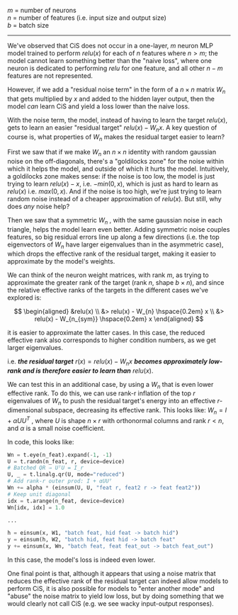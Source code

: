 $m$ = number of neurons <br>
$n$ = number of features (i.e. input size and output size) <br>
$b$ = batch size

---

We've observed that CiS does not occur in a one-layer, $m$ neuron MLP model trained to perform $relu(x)$ for each of $n$ features where $n > m$; the model cannot learn something better than the "naive loss", where one neuron is dedicated to performing $relu$ for one feature, and all other $n - m$ features are not represented. 

However, if we add a "residual noise term" in the form of a $n \times n$ matrix $W_n$ that gets multiplied by $x$ and added to the hidden layer output, then the model *can* learn CiS and yield a loss lower than the naive loss.

With the noise term, the model, instead of having to learn the target $relu(x)$, gets to learn an easier "residual target" $relu(x) - W_n x$. A key question of course is, what properties of $W_n$ makes the residual target easier to learn?

First we saw that if we make $W_n$  an  $n \times n$ identity with random gaussian noise on the off-diagonals, there's a "goldilocks zone" for the noise within which it helps the model, and outside of which it hurts the model. Intuitively, a goldilocks zone makes sense: if the noise is too low, the model is just trying to learn $relu(x) - x$, i.e. $-min(0, x)$, which is just as hard to learn as $relu(x)$ i.e. $max(0, x)$. And if the noise is too high, we're just trying to learn random noise instead of a cheaper approximation of $relu(x)$. But still, why does *any* noise help?

Then we saw that a symmetric $W_n$ , with the same gaussian noise in each triangle, helps the model learn even better. Adding symmetric noise couples features, so big residual errors line up along a few directions (i.e. the top eigenvectors of $W_n$ have larger eigenvalues than in the asymmetric case), which drops the effective rank of the residual target, making it easier to approximate by the model's weights.

We can think of the neuron weight matrices, with rank $m$, as trying to approximate the greater rank of the target (rank $n$, shape $b \times n$), and since the relative effective ranks of the targets in the different cases we've explored is:

$$
\begin{aligned}
&relu(x) \\
&> relu(x) - W_{n} \hspace{0.2em} x \\
&> relu(x) - W_{n_{sym}} \hspace{0.2em} x
\end{aligned}
$$

it is easier to approximate the latter cases. In this case, the reduced effective rank also corresponds to higher condition numbers, as we get larger eigenvalues.

i.e. ***the residual target*** $r(x) = relu(x) - W_n x$ ***becomes approximately low-rank and is therefore easier to learn than*** $relu(x)$.

We can test this in an additional case, by using a $W_n$ that is even lower effective rank. To do this, we can use rank-r inflation of the top $r$ eigenvalues of $W_n$ to push the residual target's energy into an effective $r$-dimensional subspace, decreasing its effective rank. This looks like: $W_n = I + \alpha U U^T$ , where $U$ is shape $n \times r$ with orthonormal columns and rank $r < n$, and $\alpha$ is a small noise coefficient.

In code, this looks like:

```python
Wn = t.eye(n_feat).expand(-1, -1)
U = t.randn(n_feat, r, device=device) 
# Batched QR ⇒ UᵀU = I_r 
U, _ = t.linalg.qr(U, mode="reduced")
# Add rank-r outer prod: I + αUUᵀ
Wn += alpha * (einsum(U, U, "feat r, feat2 r -> feat feat2"))
# Keep unit diagonal
idx = t.arange(n_feat, device=device)
Wn[idx, idx] = 1.0

...

h = einsum(x, W1, "batch feat, hid feat -> batch hid")
y = einsum(h, W2, "batch hid, feat hid -> batch feat"
y += einsum(x, Wn, "batch feat, feat feat_out -> batch feat_out")
```

In this case, the model's loss is indeed even lower.

One final point is that, although it appears that using a noise matrix that reduces the effective rank of the residual target can indeed allow models to perform CiS, it is also possible for models to "enter another mode" and "abuse" the noise matrix to yield low loss, but by doing something that we would clearly not call CiS (e.g. we see wacky input-output responses).